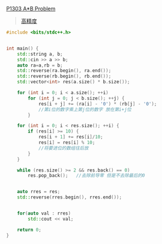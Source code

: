 [P1303 A*B Problem](https://www.luogu.com.cn/problem/P1303)

>  [高精度](https://github.com/GongNanyue/ProblemSolve/blob/main/%E6%95%B0%E5%AD%A6/%E9%AB%98%E7%B2%BE%E5%BA%A6.md)

```cpp
#include <bits/stdc++.h>


int main() {
    std::string a, b;
    std::cin >> a >> b;
    auto ra=a,rb = b;
    std::reverse(ra.begin(), ra.end());
    std::reverse(rb.begin(), rb.end());
    std::vector<int> res(a.size() * b.size());

    for (int i = 0; i < a.size(); ++i)
        for (int j = 0; j < b.size(); ++j) {
            res[i + j] += (ra[i] - '0') * (rb[j] - '0');
            //第i位的数字乘上第j位的数字 放在第i+j位
        }

    for (int i = 0; i < res.size(); ++i) {
        if (res[i] >= 10) {
            res[i + 1] += res[i]/10;
            res[i] = res[i] % 10;
            //将要进位的数组往后放
        }
    }

    while (res.size() >= 2 && res.back() == 0)
        res.pop_back();   //去除前导零 但是不去除最后的0


    auto rres = res;
    std::reverse(rres.begin(), rres.end());


    for(auto val : rres)
        std::cout << val;

    return 0;
}
```
